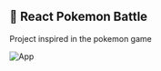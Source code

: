 ## :boxing_glove: React Pokemon Battle

Project inspired in the pokemon game

![App](https://i.imgur.com/0osvBbm.png)
